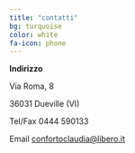 ```yaml
---
title: "contatti"
bg: turquoise
color: white
fa-icon: phone
---
```


**Indirizzo**

Via Roma, 8

36031 Dueville (VI)

Tel/Fax 0444 590133

Email confortoclaudia@libero.it
